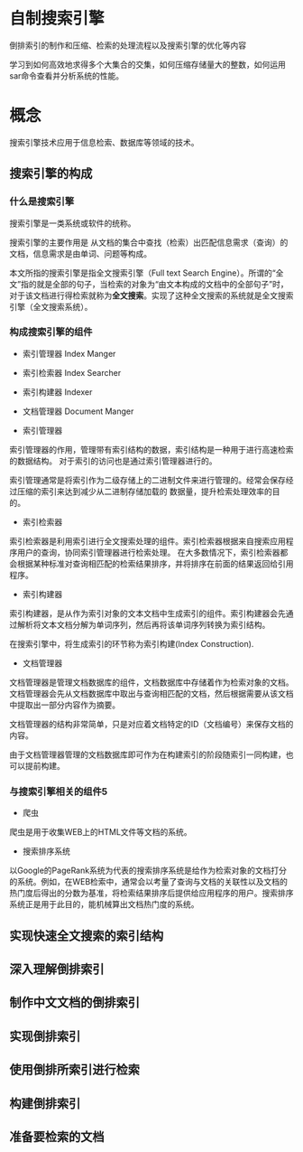 # 自制搜索引擎

倒排索引的制作和压缩、检索的处理流程以及搜索引擎的优化等内容

学习到如何高效地求得多个大集合的交集，如何压缩存储量大的整数，如何运用sar命令查看并分析系统的性能。


# 概念

搜索引擎技术应用于信息检索、数据库等领域的技术。


## 搜索引擎的构成

### 什么是搜索引擎

搜索引擎是一类系统或软件的统称。

搜索引擎的主要作用是 从文档的集合中查找（检索）出匹配信息需求（查询）的文档，信息需求是由单词、问题等构成。

本文所指的搜索引擎是指全文搜索引擎（Full text Search Engine）。所谓的“全文”指的就是全部的句子，当检索的对象为“由文本构成的文档中的全部句子”时，对于该文档进行得检索就称为**全文搜索**。实现了这种全文搜索的系统就是全文搜索引擎（全文搜索系统）。



### 构成搜索引擎的组件

- 索引管理器 Index Manger

- 索引检索器 Index Searcher

- 索引构建器 Indexer

- 文档管理器 Document Manger

* 索引管理器

索引管理器的作用，管理带有索引结构的数据，索引结构是一种用于进行高速检索的数据结构。
对于索引的访问也是通过索引管理器进行的。

索引管理通常是将索引作为二级存储上的二进制文件来进行管理的。经常会保存经过压缩的索引来达到减少从二进制存储加载的
数据量，提升检索处理效率的目的。


* 索引检索器

索引检索器是利用索引进行全文搜索处理的组件。索引检索器根据来自搜索应用程序用户的查询，协同索引管理器进行检索处理。
在大多数情况下，索引检索器都会根据某种标准对查询相匹配的检索结果排序，并将排序在前面的结果返回给引用程序。


* 索引构建器

索引构建器，是从作为索引对象的文本文档中生成索引的组件。索引构建器会先通过解析将文本文档分解为单词序列，然后再将该单词序列转换为索引结构。

在搜索引擎中，将生成索引的环节称为索引构建(Index Construction).

* 文档管理器

文档管理器是管理文档数据库的组件，文档数据库中存储着作为检索对象的文档。文档管理器会先从文档数据库中取出与查询相匹配的文档，然后根据需要从该文档中提取出一部分内容作为摘要。

文档管理器的结构非常简单，只是对应着文档特定的ID（文档编号）来保存文档的内容。

由于文档管理器管理的文档数据库即可作为在构建索引的阶段随索引一同构建，也可以提前构建。

### 与搜索引擎相关的组件5

* 爬虫

爬虫是用于收集WEB上的HTML文件等文档的系统。


* 搜索排序系统

以Google的PageRank系统为代表的搜索排序系统是给作为检索对象的文档打分的系统。例如，在WEB检索中，通常会以考量了查询与文档的关联性以及文档的热门度后得出的分数为基准，将检索结果排序后提供给应用程序的用户。搜索排序系统正是用于此目的，能机械算出文档热门度的系统。


## 实现快速全文搜索的索引结构

## 深入理解倒排索引

## 制作中文文档的倒排索引

## 实现倒排索引

## 使用倒排所索引进行检索

## 构建倒排索引

## 准备要检索的文档





